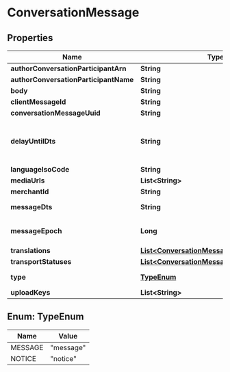 
# ConversationMessage

## Properties
Name | Type | Description | Notes
------------ | ------------- | ------------- | -------------
**authorConversationParticipantArn** | **String** |  |  [optional]
**authorConversationParticipantName** | **String** |  |  [optional]
**body** | **String** |  |  [optional]
**clientMessageId** | **String** |  |  [optional]
**conversationMessageUuid** | **String** |  |  [optional]
**delayUntilDts** | **String** | Delay message transmission until date/time |  [optional]
**languageIsoCode** | **String** |  |  [optional]
**mediaUrls** | **List&lt;String&gt;** |  |  [optional]
**merchantId** | **String** |  |  [optional]
**messageDts** | **String** | Message date/time |  [optional]
**messageEpoch** | **Long** | Message epoch milliseconds |  [optional]
**translations** | [**List&lt;ConversationMessageTranslation&gt;**](ConversationMessageTranslation.md) |  |  [optional]
**transportStatuses** | [**List&lt;ConversationMessageTransportStatus&gt;**](ConversationMessageTransportStatus.md) |  |  [optional]
**type** | [**TypeEnum**](#TypeEnum) | Message type |  [optional]
**uploadKeys** | **List&lt;String&gt;** |  |  [optional]


<a name="TypeEnum"></a>
## Enum: TypeEnum
Name | Value
---- | -----
MESSAGE | &quot;message&quot;
NOTICE | &quot;notice&quot;



